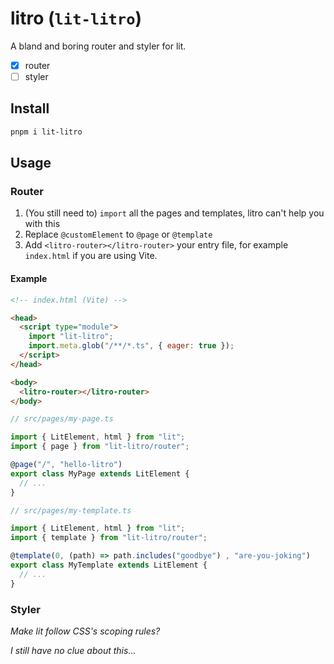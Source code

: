 # litro (`lit-litro`)

A bland and boring router and styler for lit.

- [x] router
- [ ] styler

## Install

```sh
pnpm i lit-litro
```

## Usage

### Router

1. (You still need to) `import` all the pages and templates, litro can't help you with this
2. Replace `@customElement` to `@page` or `@template`
3. Add `<litro-router></litro-router>` your entry file, for example `index.html` if you are using Vite.

#### Example

```html
<!-- index.html (Vite) -->

<head>
  <script type="module">
    import "lit-litro";
    import.meta.glob("/**/*.ts", { eager: true });
  </script>
</head>

<body>
  <litro-router></litro-router>
</body>
```

```ts
// src/pages/my-page.ts

import { LitElement, html } from "lit";
import { page } from "lit-litro/router";

@page("/", "hello-litro")
export class MyPage extends LitElement {
  // ...
}
```

```ts
// src/pages/my-template.ts

import { LitElement, html } from "lit";
import { template } from "lit-litro/router";

@template(0, (path) => path.includes("goodbye") , "are-you-joking")
export class MyTemplate extends LitElement {
  // ...
}
```

### Styler

*Make lit follow CSS's scoping rules?*

*I still have no clue about this...*
